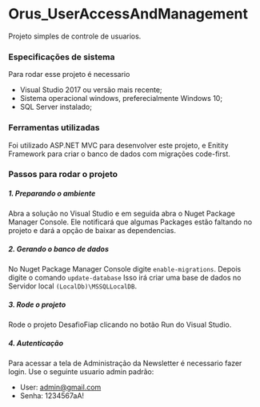 # Orus_UserAccessAndManagement
Projeto simples de controle de usuarios.


### Especificações de sistema
Para rodar esse projeto é necessario 
- Visual Studio 2017 ou versão mais recente;
- Sistema operacional windows, preferecialmente Windows 10;
- SQL Server instalado;

### Ferramentas utilizadas
Foi utilizado ASP.NET MVC para desenvolver este projeto, e Enitity Framework para criar o banco de dados com migrações code-first.

### Passos para rodar o projeto
##### 1. Preparando o ambiente
Abra a solução no Visual Studio e em seguida abra o Nuget Package Manager Console. Ele notificará que algumas Packages estão faltando no projeto e dará a opção de baixar as dependencias.

##### 2. Gerando o banco de dados 
No Nuget Package Manager Console digite `enable-migrations`. Depois digite o comando `update-database` Isso irá criar uma base de dados no Servidor local `(LocalDb)\MSSQLLocalDB`.

##### 3. Rode o projeto
Rode o projeto DesafioFiap clicando no botão Run do Visual Studio. 

##### 4. Autenticação
Para acessar a tela de Administração da Newsletter é necessario fazer login. Use o seguinte usuario admin padrão:
- User: admin@gmail.com
- Senha: 1234567aA!
